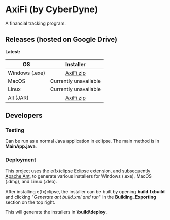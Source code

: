# AxiFi (by CyberDyne)

A financial tracking program.

## Releases (hosted on Google Drive)
**Latest:**

| OS        | Installer           |
| ------------- |:-------------:|
| Windows (.exe)      | [AxiFi.zip](https://github.com/mccallum-sgd/AxiFi/blob/master/build/deploy/bundles/AxiFi-3.0.zip?raw=true) |
| MacOS      | Currently unavailable      |
| Linux | Currently unavailable       |
| All (JAR) | [AxiFi.zip](https://github.com/mccallum-sgd/AxiFi/blob/master/build/deploy/AxiFi.zip?raw=true) |

## Developers

### Testing
Can be run as a normal Java application in eclipse. The main method is in **MainApp.java**.

### Deployment
This project uses the  [e(fx)clipse](https://www.eclipse.org/efxclipse/index.html) Eclipse extension, and subsequently [Apache Ant](https://ant.apache.org/), to generate various installers for Windows (.exe), MacOS (.dmg), and Linux (.deb).

After installing e(fx)clipse, the installer can be built by opening **build.fxbuild** and clicking "_Generate ant build.xml and run_" in the **Building_Exporting** section on the top right.

This will generate the installers in **\build\deploy**.
